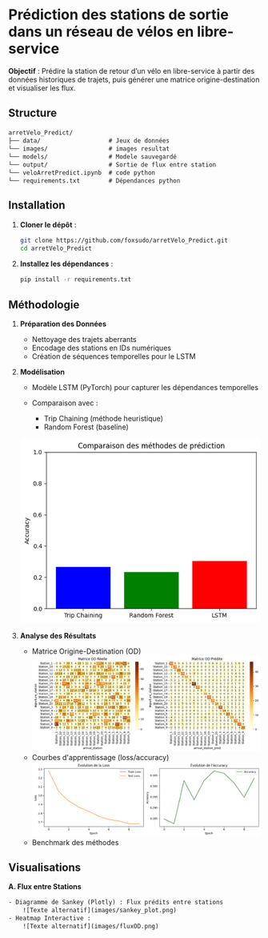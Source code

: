 # Prédiction des stations de sortie dans un réseau de vélos en libre-service

**Objectif** : Prédire la station de retour d’un vélo en libre-service à partir des données historiques de trajets, puis générer une matrice origine-destination et visualiser les flux.

## Structure
```
arretVelo_Predict/
├── data/                   # Jeux de données
└── images/                 # images resultat
└── models/                 # Modele sauvegardé
└── output/                 # Sortie de flux entre station
└── veloArretPredict.ipynb  # code python
└── requirements.txt        # Dépendances python
```

## Installation

1. **Cloner le dépôt** :
   ```bash
   git clone https://github.com/foxsudo/arretVelo_Predict.git
   cd arretVelo_Predict
   ```
2. **Installez les dépendances** :
   ```bash
   pip install -r requirements.txt
   ```

## Méthodologie

1. **Préparation des Données**

    - Nettoyage des trajets aberrants
    - Encodage des stations en IDs numériques
    - Création de séquences temporelles pour le LSTM

2. **Modélisation**

    - Modèle LSTM (PyTorch) pour capturer les dépendances temporelles
    - Comparaison avec :

        - Trip Chaining (méthode heuristique)
        - Random Forest (baseline)

    ![Texte alternatif](images/comparaison.png)

3. **Analyse des Résultats**

    - Matrice Origine-Destination (OD)
    ![Texte alternatif](images/matriceOD.png)
    - Courbes d'apprentissage (loss/accuracy)
    ![Texte alternatif](images/courbeApprentissage.png)
    - Benchmark des méthodes

## Visualisations

**A. Flux entre Stations**

    - Diagramme de Sankey (Plotly) : Flux prédits entre stations
        ![Texte alternatif](images/sankey_plot.png)
    - Heatmap Interactive :
        ![Texte alternatif](images/fluxOD.png)